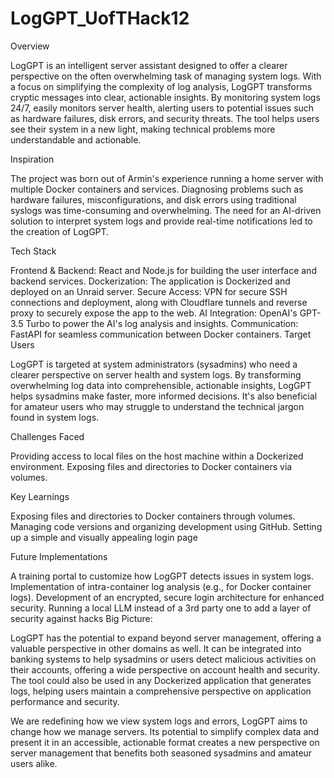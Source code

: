 # LogGPT_UofTHack12
Overview

LogGPT is an intelligent server assistant designed to offer a clearer perspective on the often overwhelming task of managing system logs. With a focus on simplifying the complexity of log analysis, LogGPT transforms cryptic messages into clear, actionable insights. By monitoring system logs 24/7, easily monitors server health, alerting users to potential issues such as hardware failures, disk errors, and security threats. The tool helps users see their system in a new light, making technical problems more understandable and actionable.

Inspiration

The project was born out of Armin's experience running a home server with multiple Docker containers and services. Diagnosing problems such as hardware failures, misconfigurations, and disk errors using traditional syslogs was time-consuming and overwhelming. The need for an AI-driven solution to interpret system logs and provide real-time notifications led to the creation of LogGPT.

Tech Stack

Frontend & Backend: React and Node.js for building the user interface and backend services.
Dockerization: The application is Dockerized and deployed on an Unraid server.
Secure Access: VPN for secure SSH connections and deployment, along with Cloudflare tunnels and reverse proxy to securely expose the app to the web.
AI Integration: OpenAI's GPT-3.5 Turbo to power the AI's log analysis and insights.
Communication: FastAPI for seamless communication between Docker containers.
Target Users

LogGPT is targeted at system administrators (sysadmins) who need a clearer perspective on server health and system logs. By transforming overwhelming log data into comprehensible, actionable insights, LogGPT helps sysadmins make faster, more informed decisions. It's also beneficial for amateur users who may struggle to understand the technical jargon found in system logs.

Challenges Faced

Providing access to local files on the host machine within a Dockerized environment. Exposing files and directories to Docker containers via volumes.

Key Learnings

Exposing files and directories to Docker containers through volumes. Managing code versions and organizing development using GitHub. Setting up a simple and visually appealing login page

Future Implementations

A training portal to customize how LogGPT detects issues in system logs.
Implementation of intra-container log analysis (e.g., for Docker container logs).
Development of an encrypted, secure login architecture for enhanced security.
Running a local LLM instead of a 3rd party one to add a layer of security against hacks
Big Picture:

LogGPT has the potential to expand beyond server management, offering a valuable perspective in other domains as well. It can be integrated into banking systems to help sysadmins or users detect malicious activities on their accounts, offering a wide perspective on account health and security. The tool could also be used in any Dockerized application that generates logs, helping users maintain a comprehensive perspective on application performance and security.

We are redefining how we view system logs and errors, LogGPT aims to change how we manage servers. Its potential to simplify complex data and present it in an accessible, actionable format creates a new perspective on server management that benefits both seasoned sysadmins and amateur users alike.
